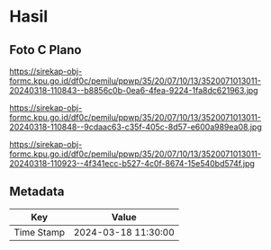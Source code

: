 # Hasil

## Foto C Plano

https://sirekap-obj-formc.kpu.go.id/df0c/pemilu/ppwp/35/20/07/10/13/3520071013011-20240318-110843--b8856c0b-0ea6-4fea-9224-1fa8dc621963.jpg

https://sirekap-obj-formc.kpu.go.id/df0c/pemilu/ppwp/35/20/07/10/13/3520071013011-20240318-110848--9cdaac63-c35f-405c-8d57-e600a989ea08.jpg

https://sirekap-obj-formc.kpu.go.id/df0c/pemilu/ppwp/35/20/07/10/13/3520071013011-20240318-110923--4f341ecc-b527-4c0f-8674-15e540bd574f.jpg


## Metadata

| Key        | Value               |
| ---------- | ------------------- |
| Time Stamp | 2024-03-18 11:30:00 |



